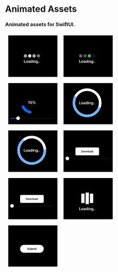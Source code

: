 <p><h1 align="left">Animated Assets</h1></p>
<p><h3>Animated assets for SwiftUI.</h3></p>
<img style="padding:10px" align="left" src="https://github.com/deepakpillai/AnimatedAssets/blob/main/1.gif" width="160" />
<img style="padding:10px" align="left" src="https://github.com/deepakpillai/AnimatedAssets/blob/main/2.gif" width="160" />
<img style="padding:10px" align="left" src="https://github.com/deepakpillai/AnimatedAssets/blob/main/3.gif" width="160" />
<img style="padding:10px" align="left" src="https://github.com/deepakpillai/AnimatedAssets/blob/main/4.gif" width="160" />
<img style="padding:10px" align="left" src="https://github.com/deepakpillai/AnimatedAssets/blob/main/5.gif" width="160" />
<img style="padding:10px" align="left" src="https://github.com/deepakpillai/AnimatedAssets/blob/main/6.gif" width="160" />
<img style="padding:10px" align="left" src="https://github.com/deepakpillai/AnimatedAssets/blob/main/7.gif" width="160" />
<img style="padding:10px" align="left" src="https://github.com/deepakpillai/AnimatedAssets/blob/main/8.gif" width="160" />
<img style="padding:10px" align="left" src="https://github.com/deepakpillai/AnimatedAssets/blob/main/9.gif" width="160" />
